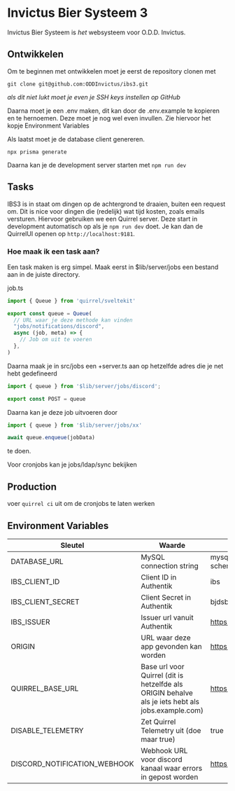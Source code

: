 # Invictus Bier Systeem 3

Invictus Bier Systeem is _het_ websysteem voor O.D.D. Invictus.

## Ontwikkelen

Om te beginnen met ontwikkelen moet je eerst de repository clonen met
```console
git clone git@github.com:ODDInvictus/ibs3.git
```
_als dit niet lukt moet je even je SSH keys instellen op GitHub_

Daarna moet je een .env maken, dit kan door de .env.example te kopieren en te hernoemen. Deze moet je nog wel even invullen. Zie hiervoor het kopje Environment Variables

Als laatst moet je de database client genereren.
```console
npx prisma generate
```

Daarna kan je de development server starten met `npm run dev`


## Tasks

IBS3 is in staat om dingen op de achtergrond te draaien, buiten een request om. Dit is nice voor dingen die (redelijk) wat tijd kosten, zoals emails versturen. Hiervoor gebruiken we een Quirrel server. Deze start in development automatisch op als je `npm run dev` doet. Je kan dan de QuirrelUI openen op `http://localhost:9181`. 

### Hoe maak ik een task aan?
Een task maken is erg simpel. Maak eerst in $lib/server/jobs een bestand aan in de juiste directory.

job.ts
```ts
import { Queue } from 'quirrel/sveltekit'

export const queue = Queue(
  // URL waar je deze methode kan vinden
  "jobs/notifications/discord",
  async (job, meta) => {
    // Job om uit te voeren
  },
)
```

Daarna maak je in src/jobs een +server.ts aan op hetzelfde adres die je net hebt gedefineerd

```ts
import { queue } from '$lib/server/jobs/discord';

export const POST = queue
```

Daarna kan je deze job uitvoeren door

```ts
import { queue } from '$lib/server/jobs/xx'

await queue.enqueue(jobData)
```

te doen.

Voor cronjobs kan je jobs/ldap/sync bekijken

## Production

  voer `quirrel ci` uit om de cronjobs te laten werken


## Environment Variables

|Sleutel|Waarde|Voorbeeld|
|-|-|-|
|DATABASE_URL|MySQL connection string|mysql://ibs3:password@mariadb:3306/ibs3?schema=public|
|IBS_CLIENT_ID|Client ID in Authentik|ibs|
|IBS_CLIENT_SECRET|Client Secret in Authentik|bjdsbjadshbjsbjsdbjabdhwvdksd|
|IBS_ISSUER|Issuer url vanuit Authentik|https://auth.example.com/application/o/ibs/|
|ORIGIN|URL waar deze app gevonden kan worden|https://ibs.example.com|
|QUIRREL_BASE_URL|Base url voor Quirrel (dit is hetzelfde als ORIGIN behalve als je iets hebt als jobs.example.com)|https://ibs.example.com|
|DISABLE_TELEMETRY|Zet Quirrel Telemetry uit (doe maar true)|true|
|DISCORD_NOTIFICATION_WEBHOOK|Webhook URL voor discord kanaal waar errors in gepost worden|https://discord.com/api/webhooks/server/key|

